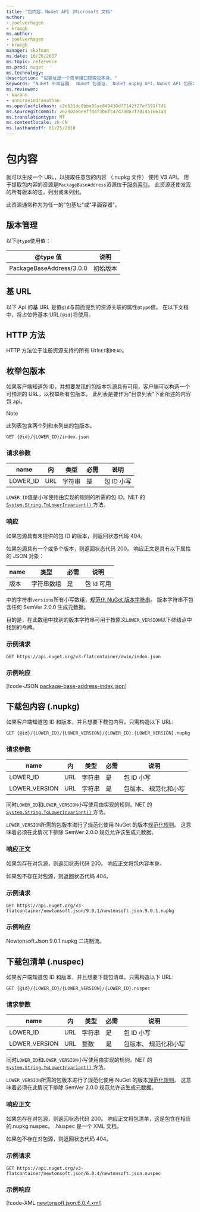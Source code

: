 ```yaml
---
title: "包内容，NuGet API |Microsoft 文档"
author:
- joelverhagen
- kraigb
ms.author:
- joelverhagen
- kraigb
manager: skofman
ms.date: 10/26/2017
ms.topic: reference
ms.prod: nuget
ms.technology: 
description: "包基址是一个简单接口提取包本身。"
keywords: "NuGet 平面容器、 NuGet 包基址、 NuGet nupkg API，NuGet API 包版本中，NuGet API 未列出的包、 NuGet API 下载 nuspec"
ms.reviewer:
- karann
- unniravindranathan
ms.openlocfilehash: c2e631dc0bba95ac849430d77142f27ef591f741
ms.sourcegitcommit: 262d026beeffd4f3b6fc47d780a2f701451663a8
ms.translationtype: MT
ms.contentlocale: zh-CN
ms.lasthandoff: 01/25/2018
---
```

# <a name="package-content"></a>包内容

就可以生成一个 URL，以提取任意包的内容 （.nupkg 文件） 使用 V3 API。 用于提取包内容的资源是`PackageBaseAddress`资源位于[服务索引](service-index.md)。 此资源还使发现的所有版本的包，列出或未列出。

此资源通常称为为任一的"包基址"或"平面容器"。

## <a name="versioning"></a>版本管理

以下`@type`使用值：

@type 值              | 说明
------------------------ | -----
PackageBaseAddress/3.0.0 | 初始版本

## <a name="base-url"></a>基 URL

以下 Api 的基 URL 是值`@id`与前面提到的资源关联的属性`@type`值。 在以下文档中，将占位符基本 URL`{@id}`将使用。

## <a name="http-methods"></a>HTTP 方法

HTTP 方法位于注册资源支持的所有 Url`GET`和`HEAD`。

## <a name="enumerate-package-versions"></a>枚举包版本

如果客户端知道包 ID，并想要发现的包版本包源具有可用，客户端可以构造一个可预测的 URL，以枚举所有包版本。 此列表是要作为"目录列表"下面所述的内容包 api。

> [!Note]
> 此列表包含两个列和未列出的包版本。

    GET {@id}/{LOWER_ID}/index.json

### <a name="request-parameters"></a>请求参数

name     | 内     | 类型    | 必需 | 说明
-------- | ------ | ------- | -------- | -----
LOWER_ID | URL    | 字符串  | 是      | 包 ID 小写

`LOWER_ID`值是小写使用由实现的规则的所需的包 ID。NET 的[ `System.String.ToLowerInvariant()` ](/dotnet/api/system.string.tolowerinvariant?view=netstandard-2.0#System_String_ToLowerInvariant)方法。

### <a name="response"></a>响应

如果包源具有未提供的包 ID 的版本，则返回状态代码 404。

如果包源具有一个或多个版本，则返回状态代码 200。 响应正文是具有以下属性的 JSON 对象：

name     | 类型             | 必需 | 说明
-------- | ---------------- | -------- | -----
版本 | 字符串数组 | 是      | 包 Id 可用

中的字符串`versions`所有小写数组，[规范化 NuGet 版本字符串](../reference/package-versioning.md#normalized-version-numbers)。 版本字符串不包含任何 SemVer 2.0.0 生成元数据。

目的是，在此数组中找到的版本字符串可用于按原义`LOWER_VERSION`以下终结点中找到的令牌。

### <a name="sample-request"></a>示例请求

    GET https://api.nuget.org/v3-flatcontainer/owin/index.json

### <a name="sample-response"></a>示例响应

[!code-JSON [package-base-address-index.json](./_data/package-base-address-index.json)]

## <a name="download-package-content-nupkg"></a>下载包内容 (.nupkg)

如果客户端知道包 ID 和版本，并且想要下载包内容，只需构造以下 URL:

    GET {@id}/{LOWER_ID}/{LOWER_VERSION}/{LOWER_ID}.{LOWER_VERSION}.nupkg

### <a name="request-parameters"></a>请求参数

name          | 内     | 类型   | 必需 | 说明
------------- | ------ | ------ | -------- | -----
LOWER_ID      | URL    | 字符串 | 是      | 包 ID 小写
LOWER_VERSION | URL    | 字符串 | 是      | 包版本、 规范化和小写

同时`LOWER_ID`和`LOWER_VERSION`小写使用由实现的规则。NET 的[ `System.String.ToLowerInvariant()` ](/dotnet/api/system.string.tolowerinvariant?view=netstandard-2.0#System_String_ToLowerInvariant)方法。

`LOWER_VERSION`所需的包版本进行了规范化使用 NuGet 的版本[规范化规则](../reference/package-versioning.md#normalized-version-numbers)。 这意味着必须在此情况下排除 SemVer 2.0.0 规范允许该生成元数据。

### <a name="response-body"></a>响应正文

如果包存在对包源，则返回状态代码 200。 响应正文将包内容本身。

如果包不存在对包源，则返回状态代码 404。

### <a name="sample-request"></a>示例请求

    GET https://api.nuget.org/v3-flatcontainer/newtonsoft.json/9.0.1/newtonsoft.json.9.0.1.nupkg

### <a name="sample-response"></a>示例响应

Newtonsoft.Json 9.0.1.nupkg 二进制流。

## <a name="download-package-manifest-nuspec"></a>下载包清单 (.nuspec)

如果客户端知道包 ID 和版本，并且想要下载包清单，只需构造以下 URL:

    GET {@id}/{LOWER_ID}/{LOWER_VERSION}/{LOWER_ID}.nuspec

### <a name="request-parameters"></a>请求参数

name          | 内     | 类型    | 必需 | 说明
------------- | ------ | ------- | -------- | -----
LOWER_ID      | URL    | 字符串  | 是      | 包 ID 小写
LOWER_VERSION | URL    | 整数 | 是      | 包版本、 规范化和小写

同时`LOWER_ID`和`LOWER_VERSION`小写使用由实现的规则。NET 的[ `System.String.ToLowerInvariant()` ](/dotnet/api/system.string.tolowerinvariant?view=netstandard-2.0#System_String_ToLowerInvariant)方法。

`LOWER_VERSION`所需的包版本进行了规范化使用 NuGet 的版本[规范化规则](../reference/package-versioning.md#normalized-version-numbers)。 这意味着必须在此情况下排除 SemVer 2.0.0 规范允许该生成元数据。

### <a name="response-body"></a>响应正文

如果包存在对包源，则返回状态代码 200。 响应正文将包清单，这是包含在相应的.nupkg.nuspec。 .Nuspec 是一个 XML 文档。

如果包不存在对包源，则返回状态代码 404。

### <a name="sample-request"></a>示例请求

    GET https://api.nuget.org/v3-flatcontainer/newtonsoft.json/6.0.4/newtonsoft.json.nuspec

### <a name="sample-response"></a>示例响应

[!code-XML [newtonsoft.json.6.0.4.xml](./_data/newtonsoft.json.6.0.4.xml)]
